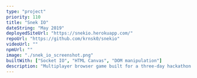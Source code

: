 ```yaml
---
type: "project"
priority: 110
title: "Snek IO"
dateString: "May 2019"
deployedSiteUrl: "https://snekio.herokuapp.com/"
repoUrl: "https://github.com/krnsk0/snekio"
videoUrl: ""
npmUrl: ""
image: "./snek_io_screenshot.png"
builtWith: ["Socket IO", "HTML Canvas", "DOM manipulation"]
description: "Multiplayer browser game built for a three-day hackathon using Socket IO; scales to hundreds of players. Soft-launched an MVP and tuned performance based on user feedback."
---
```


